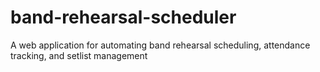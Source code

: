 # band-rehearsal-scheduler
A web application for automating band rehearsal scheduling, attendance tracking, and setlist management
